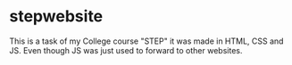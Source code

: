 # stepwebsite
This is a task of my College course "STEP" it was made in HTML, CSS and JS.
Even though JS was just used to forward to other websites.
